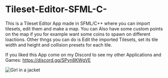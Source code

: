 # Tileset-Editor-SFML-C-
This is a Tileset Editor App made in SFML/C++ where you can import tilesets, edit them and make a map.
You can Also have some custom points on the map if you for example want some coins to spawn on different loactions.
Other thngs you can do is Edit the imported Tilesets, set its tile width and height and collision presets for each tile. 

If you liked this App come on my Discord to see my other Applications and Games: https://discord.gg/SPyn8KWgVE

<img src="C:\Users\david\source\repos\SFML\SFML\image.png" alt="Girl in a jacket">
